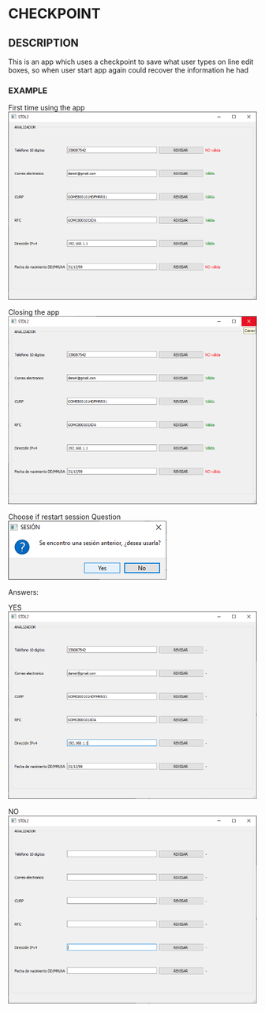 
# CHECKPOINT

## DESCRIPTION

This is an app which uses a checkpoint to save what user types on line edit boxes, so when user start app again could recover the information he had

### EXAMPLE

First time using the app
![Using App](example/first.png)

Closing the app
![On App](example/closing.png)

Choose if restart session
Question
![On App](example/restart_question.png)

Answers:

YES
![On App](example/restart_yes_interface.png)

NO
![On App](example/restart_no_interface.png)
